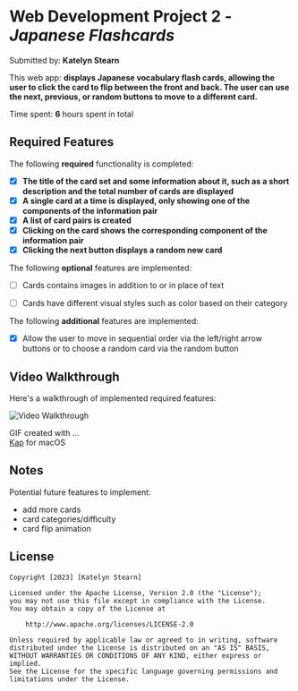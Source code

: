# Web Development Project 2 - *Japanese Flashcards*

Submitted by: **Katelyn Stearn**

This web app: **displays Japanese vocabulary flash cards, allowing the user to click the card to flip between the front and back. The user can use the next, previous, or random buttons to move to a different card.**

Time spent: **6** hours spent in total

## Required Features

The following **required** functionality is completed:

- [X] **The title of the card set and some information about it, such as a short description and the total number of cards are displayed**
- [X] **A single card at a time is displayed, only showing one of the components of the information pair**
- [X] **A list of card pairs is created**
- [X] **Clicking on the card shows the corresponding component of the information pair**
- [X] **Clicking the next button displays a random new card**

The following **optional** features are implemented:

- [ ] Cards contains images in addition to or in place of text
- [ ] Cards have different visual styles such as color based on their category


The following **additional** features are implemented:

* [X] Allow the user to move in sequential order via the left/right arrow buttons or to choose a random card via the random button

## Video Walkthrough

Here's a walkthrough of implemented required features:

![Video Walkthrough](https://i.imgur.com/2V5Epts.gif)


GIF created with ...  
[Kap](https://getkap.co/) for macOS


## Notes

Potential future features to implement:
- add more cards
- card categories/difficulty
- card flip animation

## License

    Copyright [2023] [Katelyn Stearn]

    Licensed under the Apache License, Version 2.0 (the "License");
    you may not use this file except in compliance with the License.
    You may obtain a copy of the License at

        http://www.apache.org/licenses/LICENSE-2.0

    Unless required by applicable law or agreed to in writing, software
    distributed under the License is distributed on an "AS IS" BASIS,
    WITHOUT WARRANTIES OR CONDITIONS OF ANY KIND, either express or implied.
    See the License for the specific language governing permissions and
    limitations under the License.

